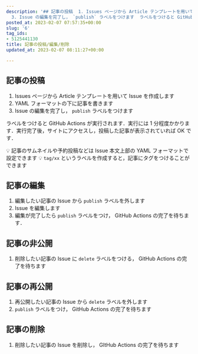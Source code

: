 ```yaml
---
description: '## 記事の投稿  1. Issues ページから Article テンプレートを用いて Issue を作成します 2. YAML フォーマットの下に記事を書きます
  3. Issue の編集を完了し， `publish` ラベルをつけます  ラベルをつけると GitHub Actions が実行されます．実行には 1 分程度かかります．実行完了後，サイトにアクセスし，投稿した記事が表示されていれば...'
posted_at: 2023-02-07 07:57:35+00:00
slug: '6'
tag_ids:
- 5125441130
title: 記事の投稿/編集/削除
updated_at: 2023-02-07 08:11:27+00:00

---
```

## 記事の投稿

1. Issues ページから Article テンプレートを用いて Issue を作成します
2. YAML フォーマットの下に記事を書きます
3. Issue の編集を完了し， `publish` ラベルをつけます

ラベルをつけると GitHub Actions が実行されます．実行には 1 分程度かかります．実行完了後，サイトにアクセスし，投稿した記事が表示されていれば OK です．

💡 記事のサムネイルや予約投稿などは Issue 本文上部の YAML フォーマットで設定できます
💡 `tag/xx` というラベルを作成すると，記事にタグをつけることができます

## 記事の編集

1. 編集したい記事の Issue から `publish` ラベルを外します
2. Issue を編集します
3. 編集が完了したら `publish` ラベルをつけ， GitHub Actions の完了を待ちます．

## 記事の非公開

1. 削除したい記事の Issue に `delete` ラベルをつける， GitHub Actions の完了を待ちます

## 記事の再公開

1. 再公開したい記事の Issue から `delete` ラベルを外します
2. `publish` ラベルをつけ， GitHub Actions の完了を待ちます

## 記事の削除

1. 削除したい記事の Issue を削除し， GItHub Actions の完了を待ちます

